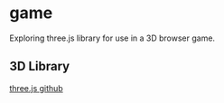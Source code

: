 # game
Exploring three.js library for use in a 3D browser game.

## 3D Library 
[three.js github](https://github.com/mrdoob/three.js)


